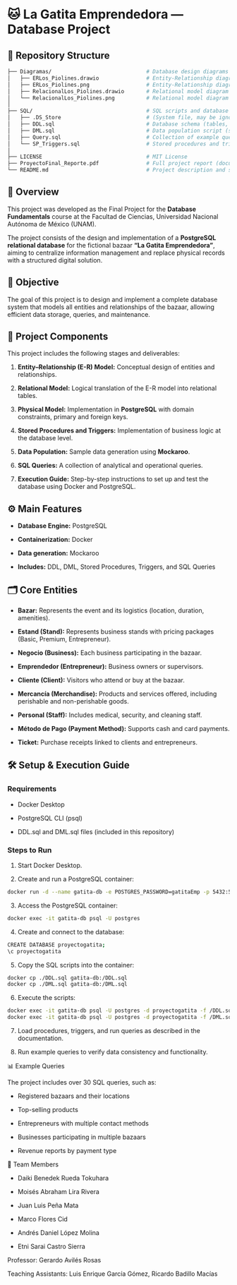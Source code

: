 # 🐱 La Gatita Emprendedora — Database Project

## 📁 Repository Structure

```bash
├── Diagramas/                              # Database design diagrams
│   ├── ERLos_Piolines.drawio               # Entity-Relationship diagram (editable)
│   ├── ERLos_Piolines.png                  # Entity-Relationship diagram (image)
│   ├── RelacionalLos_Piolines.drawio       # Relational model diagram (editable)
│   └── RelacionalLos_Piolines.png          # Relational model diagram (image)
│
├── SQL/                                    # SQL scripts and database logic
│   ├── .DS_Store                           # (System file, may be ignored)
│   ├── DDL.sql                             # Database schema (tables, constraints, relationships)
│   ├── DML.sql                             # Data population script (sample records)
│   ├── Query.sql                           # Collection of example queries
│   └── SP_Triggers.sql                     # Stored procedures and triggers
│
├── LICENSE                                 # MIT License
├── ProyectoFinal_Reporte.pdf               # Full project report (documentation, models, analysis)
└── README.md                               # Project description and setup instructions
```

## 📘 Overview

This project was developed as the Final Project for the **Database Fundamentals** course at the Facultad de Ciencias, Universidad Nacional Autónoma de México (UNAM).

The project consists of the design and implementation of a **PostgreSQL relational database** for the fictional bazaar **“La Gatita Emprendedora”**, aiming to centralize information management and replace physical records with a structured digital solution.

## 🎯 Objective

The goal of this project is to design and implement a complete database system that models all entities and relationships of the bazaar, allowing efficient data storage, queries, and maintenance.

## 🧩 Project Components

This project includes the following stages and deliverables:

1. **Entity–Relationship (E-R) Model:** Conceptual design of entities and relationships.

2. **Relational Model:** Logical translation of the E-R model into relational tables.

3. **Physical Model:** Implementation in **PostgreSQL** with domain constraints, primary and foreign keys.

4. **Stored Procedures and Triggers:** Implementation of business logic at the database level.

5. **Data Population:** Sample data generation using **Mockaroo**.

6. **SQL Queries:** A collection of analytical and operational queries.

7. **Execution Guide:** Step-by-step instructions to set up and test the database using Docker and PostgreSQL.

## ⚙️ Main Features

- **Database Engine:** PostgreSQL

- **Containerization:** Docker

- **Data generation:** Mockaroo

- **Includes:** DDL, DML, Stored Procedures, Triggers, and SQL Queries

## 🗂️ Core Entities

- **Bazar:** Represents the event and its logistics (location, duration, amenities).

- **Estand (Stand):** Represents business stands with pricing packages (Basic, Premium, Entrepreneur).

- **Negocio (Business):** Each business participating in the bazaar.

- **Emprendedor (Entrepreneur):** Business owners or supervisors.

- **Cliente (Client):** Visitors who attend or buy at the bazaar.

- **Mercancía (Merchandise):** Products and services offered, including perishable and non-perishable goods.

- **Personal (Staff):** Includes medical, security, and cleaning staff.

- **Método de Pago (Payment Method):** Supports cash and card payments.

- **Ticket:** Purchase receipts linked to clients and entrepreneurs.

## 🛠️ Setup & Execution Guide

### Requirements

- Docker Desktop

- PostgreSQL CLI (psql)

- DDL.sql and DML.sql files (included in this repository)

### Steps to Run

1. Start Docker Desktop.

2. Create and run a PostgreSQL container:

```bash
docker run -d --name gatita-db -e POSTGRES_PASSWORD=gatitaEmp -p 5432:5432 postgres
```

3. Access the PostgreSQL container:
   
```bash
docker exec -it gatita-db psql -U postgres
```

4. Create and connect to the database:
   
```bash
CREATE DATABASE proyectogatita;
\c proyectogatita
```

5. Copy the SQL scripts into the container:
   
```bash
docker cp ./DDL.sql gatita-db:/DDL.sql
docker cp ./DML.sql gatita-db:/DML.sql
```

6. Execute the scripts:
    
```bash
docker exec -it gatita-db psql -U postgres -d proyectogatita -f /DDL.sql
docker exec -it gatita-db psql -U postgres -d proyectogatita -f /DML.sql
```

7. Load procedures, triggers, and run queries as described in the documentation.
   
8. Run example queries to verify data consistency and functionality.

📊 Example Queries

The project includes over 30 SQL queries, such as:

- Registered bazaars and their locations

- Top-selling products

- Entrepreneurs with multiple contact methods

- Businesses participating in multiple bazaars

- Revenue reports by payment type

👥 Team Members

- Daiki Benedek Rueda Tokuhara

- Moisés Abraham Lira Rivera

- Juan Luis Peña Mata

- Marco Flores Cid

- Andrés Daniel López Molina

- Etni Sarai Castro Sierra

Professor: Gerardo Avilés Rosas

Teaching Assistants: Luis Enrique García Gómez, Ricardo Badillo Macías
